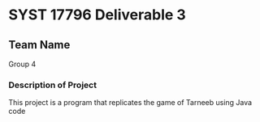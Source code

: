 # SYST 17796 Deliverable 3

## Team Name
Group 4

### Description of Project
This project is a program that replicates the game of Tarneeb using Java code
